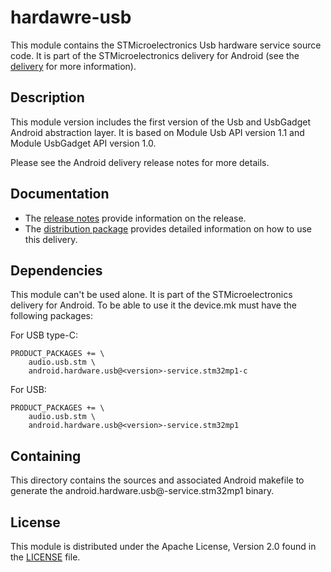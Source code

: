 # hardawre-usb #

This module contains the STMicroelectronics Usb hardware service source code.
It is part of the STMicroelectronics delivery for Android (see the [delivery][] for more information).

[delivery]: https://wiki.st.com/stm32mpu/wiki/STM32MP15_distribution_for_Android_release_note_-_v1.1.0

## Description ##

This module version includes the first version of the Usb and UsbGadget Android abstraction layer.
It is based on Module Usb API version 1.1 and Module UsbGadget API version 1.0.

Please see the Android delivery release notes for more details.

## Documentation ##

* The [release notes][] provide information on the release.
* The [distribution package][] provides detailed information on how to use this delivery.

[release notes]: https://wiki.st.com/stm32mpu/wiki/STM32MP15_distribution_for_Android_release_note_-_v1.1.0
[distribution package]: https://wiki.st.com/stm32mpu/wiki/STM32MP1_Distribution_Package_for_Android

## Dependencies ##

This module can't be used alone. It is part of the STMicroelectronics delivery for Android.
To be able to use it the device.mk must have the following packages:

For USB type-C:
```
PRODUCT_PACKAGES += \
    audio.usb.stm \
    android.hardware.usb@<version>-service.stm32mp1-c
```

For USB:
```
PRODUCT_PACKAGES += \
    audio.usb.stm \
    android.hardware.usb@<version>-service.stm32mp1
```

## Containing ##

This directory contains the sources and associated Android makefile to generate the android.hardware.usb@<version>-service.stm32mp1 binary.

## License ##

This module is distributed under the Apache License, Version 2.0 found in the [LICENSE](./LICENSE) file.
